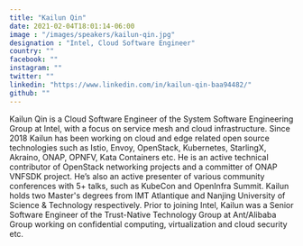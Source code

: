 ```yaml
---
title: "Kailun Qin"
date: 2021-02-04T18:01:14-06:00
image : "/images/speakers/kailun-qin.jpg"
designation : "Intel, Cloud Software Engineer"
country: ""
facebook: ""
instagram: ""
twitter: ""
linkedin: "https://www.linkedin.com/in/kailun-qin-baa94482/"
github: ""
---
```


Kailun Qin is a Cloud Software Engineer of the System Software Engineering Group at Intel, with a focus on service mesh and cloud infrastructure. Since 2018 Kailun has been working on cloud and edge related open source technologies such as Istio, Envoy, OpenStack, Kubernetes, StarlingX, Akraino, ONAP, OPNFV, Kata Containers etc. He is an active technical contributor of OpenStack networking projects and a committer of ONAP VNFSDK project. He’s also an active presenter of various community conferences with 5+ talks, such as KubeCon and OpenInfra Summit.
 Kailun holds two Master's degrees from IMT Atlantique and Nanjing University of Science & Technology respectively. Prior to joining Intel, Kailun was a Senior Software Engineer of the Trust-Native Technology Group at Ant/Alibaba Group working on confidential computing, virtualization and cloud security etc.
